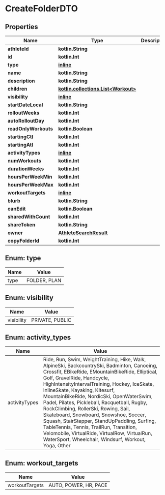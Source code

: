 
# CreateFolderDTO

## Properties
Name | Type | Description | Notes
------------ | ------------- | ------------- | -------------
**athleteId** | **kotlin.String** |  |  [optional]
**id** | **kotlin.Int** |  |  [optional]
**type** | [**inline**](#Type) |  |  [optional]
**name** | **kotlin.String** |  |  [optional]
**description** | **kotlin.String** |  |  [optional]
**children** | [**kotlin.collections.List&lt;Workout&gt;**](Workout.md) |  |  [optional]
**visibility** | [**inline**](#Visibility) |  |  [optional]
**startDateLocal** | **kotlin.String** |  |  [optional]
**rolloutWeeks** | **kotlin.Int** |  |  [optional]
**autoRolloutDay** | **kotlin.Int** |  |  [optional]
**readOnlyWorkouts** | **kotlin.Boolean** |  |  [optional]
**startingCtl** | **kotlin.Int** |  |  [optional]
**startingAtl** | **kotlin.Int** |  |  [optional]
**activityTypes** | [**inline**](#kotlin.collections.List&lt;ActivityTypes&gt;) |  |  [optional]
**numWorkouts** | **kotlin.Int** |  |  [optional]
**durationWeeks** | **kotlin.Int** |  |  [optional]
**hoursPerWeekMin** | **kotlin.Int** |  |  [optional]
**hoursPerWeekMax** | **kotlin.Int** |  |  [optional]
**workoutTargets** | [**inline**](#kotlin.collections.List&lt;WorkoutTargets&gt;) |  |  [optional]
**blurb** | **kotlin.String** |  |  [optional]
**canEdit** | **kotlin.Boolean** |  |  [optional]
**sharedWithCount** | **kotlin.Int** |  |  [optional]
**shareToken** | **kotlin.String** |  |  [optional]
**owner** | [**AthleteSearchResult**](AthleteSearchResult.md) |  |  [optional]
**copyFolderId** | **kotlin.Int** |  |  [optional]


<a id="Type"></a>
## Enum: type
Name | Value
---- | -----
type | FOLDER, PLAN


<a id="Visibility"></a>
## Enum: visibility
Name | Value
---- | -----
visibility | PRIVATE, PUBLIC


<a id="kotlin.collections.List<ActivityTypes>"></a>
## Enum: activity_types
Name | Value
---- | -----
activityTypes | Ride, Run, Swim, WeightTraining, Hike, Walk, AlpineSki, BackcountrySki, Badminton, Canoeing, Crossfit, EBikeRide, EMountainBikeRide, Elliptical, Golf, GravelRide, Handcycle, HighIntensityIntervalTraining, Hockey, IceSkate, InlineSkate, Kayaking, Kitesurf, MountainBikeRide, NordicSki, OpenWaterSwim, Padel, Pilates, Pickleball, Racquetball, Rugby, RockClimbing, RollerSki, Rowing, Sail, Skateboard, Snowboard, Snowshoe, Soccer, Squash, StairStepper, StandUpPaddling, Surfing, TableTennis, Tennis, TrailRun, Transition, Velomobile, VirtualRide, VirtualRow, VirtualRun, WaterSport, Wheelchair, Windsurf, Workout, Yoga, Other


<a id="kotlin.collections.List<WorkoutTargets>"></a>
## Enum: workout_targets
Name | Value
---- | -----
workoutTargets | AUTO, POWER, HR, PACE



